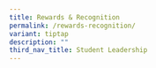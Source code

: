 ```yaml
---
title: Rewards & Recognition
permalink: /rewards-recognition/
variant: tiptap
description: ""
third_nav_title: Student Leadership
---
```

